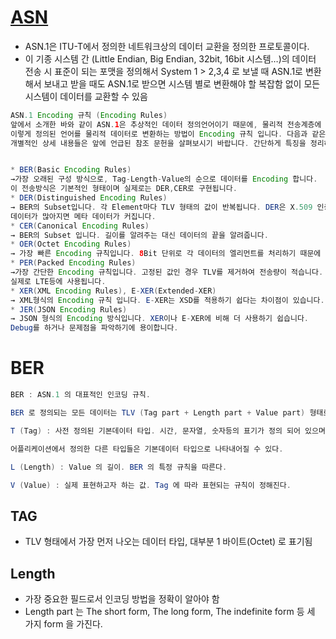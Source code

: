 # [ASN](http://sakak76.egloos.com/v/4129580)
* ASN.1은 ITU-T에서 정의한 네트워크상의 데이터 교환을 정의한 프로토콜이다.
* 이 기종 시스템 간 (Little Endian, Big Endian, 32bit, 16bit 시스템…)의 데이터 전송 시 표준이 되는 포맷을 정의해서 System 1 > 2,3,4 로 보낼 때 ASN.1로 변환해서 보내고 받을 때도 ASN.1로 받으면 시스템 별로 변환해야 할 복잡함 없이 모든 시스템이 데이터를 교환할 수 있음


```java
ASN.1 Encoding 규칙 (Encoding Rules)
앞에서 소개한 바와 같이 ASN.1은 추상적인 데이터 정의언어이기 때문에, 물리적 전송계층에 그대로 반영할 수는 없습니다. 
이렇게 정의된 언어를 물리적 데이터로 변환하는 방법이 Encoding 규칙 입니다. 다음과 같은 Encoding 규칙이 존재합니다. 
개별적인 상세 내용들은 앞에 언급된 참조 문헌을 살펴보시기 바랍니다. 간단하게 특징을 정리하였습니다.


* BER(Basic Encoding Rules)
→가장 오래된 구성 방식으로, Tag-Length-Value의 순으로 데이터를 Encoding 합니다.
이 전송방식은 기본적인 형태이며 실제로는 DER,CER로 구현됩니다.
* DER(Distinguished Encoding Rules)
→ BER의 Subset입니다. 각 Element마다 TLV 형태의 값이 반복됩니다. DER은 X.509 인증서에 사용됩니다.
데이터가 많아지면 메타 데이터가 커집니다.
* CER(Canonical Encoding Rules)
→ BER의 Subset 입니다. 길이를 알려주는 대신 데이터의 끝을 알려줍니다.
* OER(Octet Encoding Rules)
→ 가장 빠른 Encoding 규칙입니다. 8Bit 단위로 각 데이터의 엘리먼트를 처리하기 때문에 계산의 복잡도가 높지 않아 속도가 빠름니다.
* PER(Packed Encoding Rules)
→가장 간단한 Encoding 규칙입니다. 고정된 값인 경우 TLV를 제거하여 전송량이 적습니다.
실제로 LTE등에 사용됩니다.
* XER(XML Encoding Rules), E-XER(Extended-XER)
→ XML형식의 Encoding 규칙 입니다. E-XER는 XSD를 적용하기 쉽다는 차이점이 있습니다.
* JER(JSON Encoding Rules)
→ JSON 형식의 Encoding 방식입니다. XER이나 E-XER에 비해 더 사용하기 쉽습니다.
Debug를 하거나 문제점을 파악하기에 용이합니다.
```

# BER
```java
BER : ASN.1 의 대표적인 인코딩 규칙.

BER 로 정의되는 모든 데이터는 TLV (Tag part + Length part + Value part) 형태로 이루어진다. 

T (Tag) : 사전 정의된 기본데이터 타입. 시간, 문자열, 숫자등의 표기가 정의 되어 있으며 

어플리케이션에서 정의한 다른 타입들은 기본데이터 타입으로 나타내어질 수 있다.

L (Length) : Value 의 길이. BER 의 특정 규칙을 따른다.

V (Value) : 실제 표현하고자 하는 값. Tag 에 따라 표현되는 규칙이 정해진다.

```

## TAG
* TLV 형태에서 가장 먼저 나오는 데이터 타입, 대부분 1 바이트(Octet) 로 표기됨

## Length
* 가장 중요한 필드로서 인코딩 방법을 정확이 알아야 함
* Length part  는 The short form, The long form, The indefinite form 등 세 가지 form 을 가진다.


